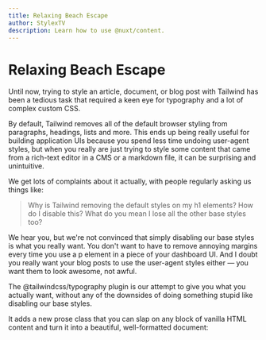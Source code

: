 ```yaml
---
title: Relaxing Beach Escape
author: StylexTV
description: Learn how to use @nuxt/content.
---
```

# Relaxing Beach Escape

Until now, trying to style an article, document, or blog post with Tailwind has been a tedious task that required a keen eye for typography and a lot of complex custom CSS.

By default, Tailwind removes all of the default browser styling from paragraphs, headings, lists and more. This ends up being really useful for building application UIs because you spend less time undoing user-agent styles, but when you really are just trying to style some content that came from a rich-text editor in a CMS or a markdown file, it can be surprising and unintuitive.

We get lots of complaints about it actually, with people regularly asking us things like:

> Why is Tailwind removing the default styles on my h1 elements? How do I disable this? What do you mean I lose all the other base styles too?

We hear you, but we're not convinced that simply disabling our base styles is what you really want. You don't want to have to remove annoying margins every time you use a p element in a piece of your dashboard UI. And I doubt you really want your blog posts to use the user-agent styles either — you want them to look awesome, not awful.

The @tailwindcss/typography plugin is our attempt to give you what you actually want, without any of the downsides of doing something stupid like disabling our base styles.

It adds a new prose class that you can slap on any block of vanilla HTML content and turn it into a beautiful, well-formatted document:
